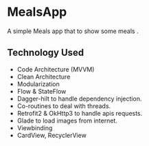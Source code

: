 # MealsApp

A simple Meals app that to show some meals .

## Technology Used

- Code Architecture (MVVM)
- Clean Architecture
- Modularization
- Flow & StateFlow 
- Dagger-hilt to handle dependency injection.
- Co-routines to deal with threads.
- Retrofit2 & OkHttp3 to handle apis requests.
- Glade to load images from internet.
- Viewbinding
- CardView, RecyclerView
